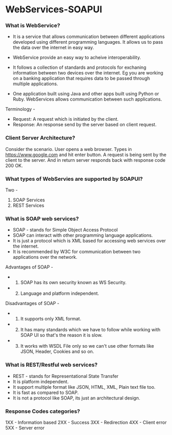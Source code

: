 # WebServices-SOAPUI

### What is WebService?
 - It is a service that allows communication between different applications developed using different programming languages. It allows 
 us 
to pass the data over the internet in easy way. 

- WebService provide an easy way to acheive interoperability. 

- It follows a collection of standards and protocols for exchaning information between two devices over the internet. 
Eg you are working on a banking application that requires data to be passed through multiple applications. 

- One application built using Java and other apps built using Python or Ruby. WebServices allows communication between such 
applications. 

Terminology - 
- Request: A request which is initiated by the client. 
- Response: An response send by the server based on client request. 

### Client Server Architecture? 
Consider the scenario. User opens a web browser. Types in https://www.google.com and hit enter button. A request is being sent by the 
client to the server. And in return server responds back with response code 200 OK. 

### What types of WebServies are supported by SOAPUI? 
Two - 
1) SOAP Services 
2) REST Services

### What is SOAP web services? 
- SOAP - stands for Simple Object Access Protocol
- SOAP can interact with other programming language applications. 
- It is just a protocol which is XML based for accessing web services over the internet. 
- It is recommended by W3C for communication between two applications over the network. 

Advantages of SOAP - 
-   1. SOAP has its own security known as WS Security. 
-   2. Language and platform independent. 
 
 Disadvantages of SOAP - 
-   1. It supports only XML format. 
-   2. It has many standards which we have to follow while working with SOAP UI so that's the reason it is slow. 
-   3. It works with WSDL File only so we can't use other formats like JSON, Header, Cookies and so on. 
  
### What is REST/Restful web services? 
- REST - stands for Representational State Transfer 
- It is platform independent. 
- It support multiple format like JSON, HTML, XML, Plain text file too. 
- It is fast as compared to SOAP. 
- It is not a protocol like SOAP, its just an architectural design. 

### Response Codes categories? 
1XX - Information based
2XX - Success 
3XX - Redirection 
4XX - Client error
5XX - Server error 

